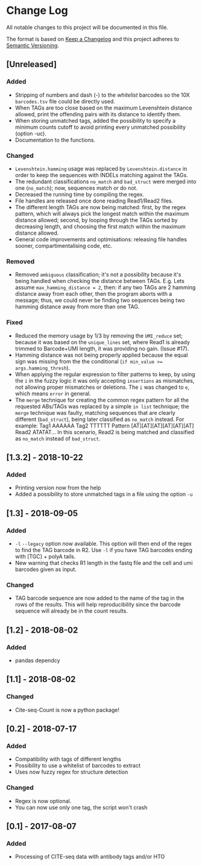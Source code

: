 # Change Log
All notable changes to this project will be documented in this file.

The format is based on [Keep a Changelog](http://keepachangelog.com/)
and this project adheres to [Semantic Versioning](http://semver.org/).

## [Unreleased]
### Added
- Stripping of numbers and dash (-) to the *whitelist* barcodes so the 10X
  `barcodes.tsv` file could be directly used.
- When TAGs are too close based on the maximum Levenshtein distance allowed,
  print the offending pairs with its distance to identify them.
- When storing unmatched tags, added the possibility to specify a minimum
  counts cutoff to avoid printing every unmatched possibility (option -uc).
- Documentation to the functions.

### Changed
- `Levenshtein.hamming` usage was replaced by `Levenshtein.distance` in order
  to keep the sequences with INDELs matching against the TAGs.
- The redundant classifications `no_match` and `bad_struct` were merged into one
  (`no_match`); now, sequences match or do not.
- Decreased the running time by compiling the regex.
- File handles are released once done reading Read1/Read2 files.
- The different length TAGs are now being matched: first, by the regex pattern,
  which will always pick the longest match within the maximum distance allowed;
  second, by looping through the TAGs sorted by decreasing length, and choosing
  the first match within the maximum distance allowed.
- General code improvements and optimisations: releasing file handles sooner,
  compartimentalising code, etc.

### Removed
- Removed `ambiguous` classification; it's not a possibility because it's being
  handled when checking the distance between TAGs. E.g.
  Lets assume `max_hamming_distance = 2`, then:
  if any two TAGs are 2 hamming distance away from each other, then the program
  aborts with a message; thus, we could never be finding two sequences being
  two hamming distance away from more than one TAG.

### Fixed
- Reduced the memory usage by 1/3 by removing the `UMI_reduce` set; because it
  was based on the `unique_lines` set, where Read1 is already trimmed to
  Barcode+UMI length, it was providing no gain. (Issue #17).
- Hamming distance was not being properly applied because the equal sign was
  missing from the the conditional (`if min_value >= args.hamming_thresh`).
- When applying the regular expression to filter patterns to keep, by using the
  `i` in the fuzzy logic it was only accepting `insertions` as mismatches, not
  allowing proper mismatches or deletions. The `i` was changed to `e`, which
  means `error` in general.
- The `merge` technique for creating the common regex pattern for all the
  requested ABs/TAGs was replaced by a simple `in list` technique; the `merge`
  technique was faulty, matching sequences that are clearly different
  (`bad_struct`), being later classified as `no_match` instead. For example:
  Tag1      AAAAAA
  Tag2      TTTTTT
  Pattern   [AT][AT][AT][AT][AT][AT]
  Read2     ATATAT...
  In this scenario, Read2 is being matched and classified as `no_match` instead
  of `bad_struct`.


## [1.3.2] - 2018-10-22
### Added
- Printing version now from the help
- Added a possibility to store unmatched tags in a file using the option `-u`


## [1.3] - 2018-09-05
### Added
- `-l` `--legacy` option now available. This option will then end of the regex
  to find the TAG barcode in R2. Use `-l` if you have TAG barcodes ending with
  [TGC] + polyA tails.
- New warning that checks R1 length in the fastq file and the cell and umi
  barcodes given as input.

### Changed
- TAG barcode sequence are now added to the name of the tag in the rows of the
  results. This will help reproducibility since the barcode sequence will
  already be in the count results.


## [1.2] - 2018-08-02
### Added
- pandas dependcy


## [1.1] - 2018-08-02
### Changed
- Cite-seq-Count is now a python package!

## [0.2] - 2018-07-17
### Added
- Compatibility with tags of different lengths
- Possibility to use a whitelist of barcodes to extract
- Uses now fuzzy regex for structure detection

### Changed
- Regex is now optional.
- You can now use only one tag, the script won't crash


## [0.1] - 2017-08-07
### Added
- Processing of CITE-seq data with antibody tags and/or HTO